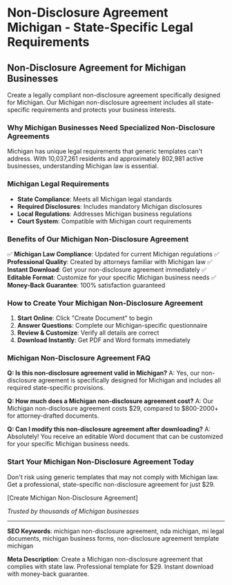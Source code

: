 # Non-Disclosure Agreement Michigan - State-Specific Legal Requirements

## Non-Disclosure Agreement for Michigan Businesses

Create a legally compliant non-disclosure agreement specifically designed for Michigan. Our Michigan non-disclosure agreement includes all state-specific requirements and protects your business interests.

### Why Michigan Businesses Need Specialized Non-Disclosure Agreements

Michigan has unique legal requirements that generic templates can't address. With 10,037,261 residents and approximately 802,981 active businesses, understanding Michigan law is essential.

### Michigan Legal Requirements

- **State Compliance**: Meets all Michigan legal standards
- **Required Disclosures**: Includes mandatory Michigan disclosures
- **Local Regulations**: Addresses Michigan business regulations
- **Court System**: Compatible with Michigan court requirements

### Benefits of Our Michigan Non-Disclosure Agreement

✅ **Michigan Law Compliance**: Updated for current Michigan regulations
✅ **Professional Quality**: Created by attorneys familiar with Michigan law
✅ **Instant Download**: Get your non-disclosure agreement immediately
✅ **Editable Format**: Customize for your specific Michigan business needs
✅ **Money-Back Guarantee**: 100% satisfaction guaranteed

### How to Create Your Michigan Non-Disclosure Agreement

1. **Start Online**: Click "Create Document" to begin
2. **Answer Questions**: Complete our Michigan-specific questionnaire
3. **Review & Customize**: Verify all details are correct
4. **Download Instantly**: Get PDF and Word formats immediately

### Michigan Non-Disclosure Agreement FAQ

**Q: Is this non-disclosure agreement valid in Michigan?**
A: Yes, our non-disclosure agreement is specifically designed for Michigan and includes all required state-specific provisions.

**Q: How much does a Michigan non-disclosure agreement cost?**
A: Our Michigan non-disclosure agreement costs $29, compared to $800-2000+ for attorney-drafted documents.

**Q: Can I modify this non-disclosure agreement after downloading?**
A: Absolutely! You receive an editable Word document that can be customized for your specific Michigan business needs.

### Start Your Michigan Non-Disclosure Agreement Today

Don't risk using generic templates that may not comply with Michigan law. Get a professional, state-specific non-disclosure agreement for just $29.

[Create Michigan Non-Disclosure Agreement]

_Trusted by thousands of Michigan businesses_

---

**SEO Keywords**: michigan non-disclosure agreement, nda michigan, mi legal documents, michigan business forms, non-disclosure agreement template michigan

**Meta Description**: Create a Michigan non-disclosure agreement that complies with state law. Professional template for $29. Instant download with money-back guarantee.

